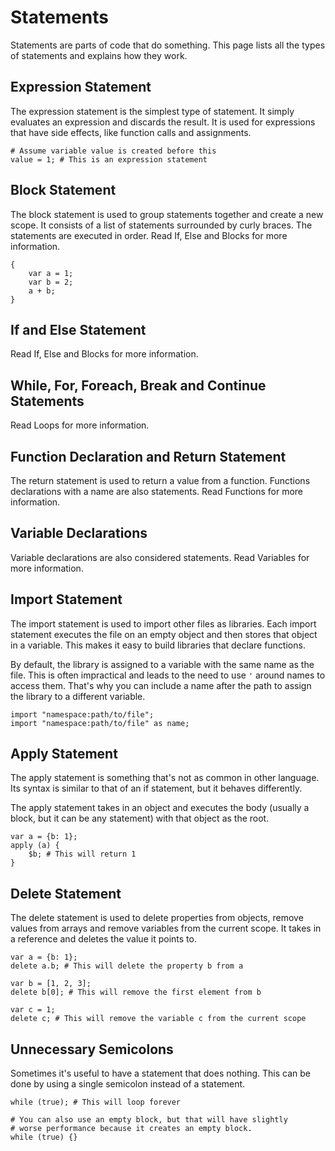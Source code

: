 <html lang="en" th:replace="~{page::page('Statements', ~{::content})}">
<body th:fragment="content">

# Statements
Statements are parts of code that do something.
This page lists all the types of statements and explains how they work.

## Expression Statement
The expression statement is the simplest type of statement.
It simply evaluates an expression and discards the result.
It is used for expressions that have side effects, like function calls and assignments.

```jsonpatcher
# Assume variable value is created before this
value = 1; # This is an expression statement
```

## Block Statement
The block statement is used to group statements together and create a new scope.
It consists of a list of statements surrounded by curly braces.
The statements are executed in order. Read <a th:href="@{/syntax/if-else-and-blocks.html}">If, Else and Blocks</a> for more information.

```jsonpatcher
{
    var a = 1;
    var b = 2;
    a + b;
}
```

## If and Else Statement
Read <a th:href="@{/syntax/if-else-and-blocks.html}">If, Else and Blocks</a> for more information.

## While, For, Foreach, Break and Continue Statements
Read <a th:href="@{/syntax/loops.html}">Loops</a> for more information.

## Function Declaration and Return Statement
The return statement is used to return a value from a function.
Functions declarations with a name are also statements.
Read <a th:href="@{/syntax/functions.html#defining-functions}">Functions</a> for more information.

## Variable Declarations
Variable declarations are also considered statements.
Read <a th:href="@{/syntax/variables.html#defining-variables}">Variables</a> for more information.

## Import Statement
The import statement is used to import other files as libraries.
Each import statement executes the file on an empty object and then stores that object in a variable.
This makes it easy to build libraries that declare functions.

By default, the library is assigned to a variable with the same name as the file.
This is often impractical and leads to the need to use `'` around names to access them.
That's why you can include a name after the path to assign the library to a different variable.

```jsonpatcher
import "namespace:path/to/file";
import "namespace:path/to/file" as name;
```

## Apply Statement
The apply statement is something that's not as common in other language.
Its syntax is similar to that of an if statement, but it behaves differently.

The apply statement takes in an object and executes the body (usually a block, but it can be any statement)
with that object as the root.

```jsonpatcher
var a = {b: 1};
apply (a) {
    $b; # This will return 1
}
```

## Delete Statement
The delete statement is used to delete properties from objects, remove values from arrays and remove variables from the current scope.
It takes in a reference and deletes the value it points to.

```jsonpatcher
var a = {b: 1};
delete a.b; # This will delete the property b from a

var b = [1, 2, 3];
delete b[0]; # This will remove the first element from b

var c = 1;
delete c; # This will remove the variable c from the current scope
```

## Unnecessary Semicolons
Sometimes it's useful to have a statement that does nothing.
This can be done by using a single semicolon instead of a statement.

```jsonpatcher
while (true); # This will loop forever

# You can also use an empty block, but that will have slightly 
# worse performance because it creates an empty block.
while (true) {}
```

</body>
</html>
